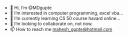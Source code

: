 - 👋 Hi, I’m @MDgupte
- 👀 I’m interested in computer programming, excel vba...
- 🌱 I’m currently learning CS 50 course havard online...
- 💞️ I’m looking to collaborate on, not now.
- 📫 How to reach me mahesh_gupte@hotmail.com

<!---
MDgupte/MDgupte is a ✨ special ✨ repository because its `README.md` (this file) appears on your GitHub profile.
You can click the Preview link to take a look at your changes.
--->
